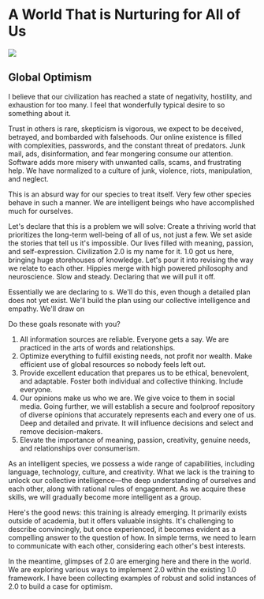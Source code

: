 # A World That is Nurturing for All of Us


![](https://static.wixstatic.com/media/e7eb17_a121b324a625493f9250188d012ef990~mv2.jpg/v1/crop/x_0,y_1,w_389,h_225/fill/w_545,h_307,al_c,lg_1,q_80,enc_auto/e7eb17_a121b324a625493f9250188d012ef990~mv2.jpg)

## Global Optimism

I believe that our civilization has reached a state of negativity, hostility, and exhaustion for too many. I feel that wonderfully typical desire to so something about it.

Trust in others is rare, skepticism is vigorous, we expect to be deceived, betrayed, and bombarded with falsehoods. Our online existence is filled with complexities, passwords, and the constant threat of predators. Junk mail, ads, disinformation, and fear mongering consume our attention. Software adds more misery with unwanted calls, scams, and frustrating help. We have normalized to a culture of junk, violence, riots, manipulation, and neglect.

This is an absurd way for our species to treat itself. Very few other species behave in such a manner. We are intelligent beings who have accomplished much for ourselves.

Let's declare that this is a problem we will solve: Create a thriving world that prioritizes the long-term well-being of all of us, not just a few. We set aside the stories that tell us it's impossible. Our lives filled with meaning, passion, and self-expression. Civilization 2.0 is my name for it. 1.0 got us here, bringing huge storehouses of knowledge. Let's pour it into revising the way we relate to each other. Hippies merge with high powered philosophy and neuroscience. Slow and steady. Declaring that we will pull it off.

Essentially we are declaring to s. We'll do this, even though a detailed plan does not yet exist. We'll build the plan using our collective intelligence and empathy. We'll draw on 

Do these goals resonate with you?

1. All information sources are reliable. Everyone gets a say. We are practiced in the arts of words and relationships.
2. Optimize everything to fulfill existing needs, not profit nor wealth. Make efficient use of global resources so nobody feels left out.
3. Provide excellent education that prepares us to be ethical, benevolent, and adaptable. Foster both individual and collective thinking. Include everyone.
4. Our opinions make us who we are. We give voice to them in social media. Going further, we will establish a secure and foolproof repository of diverse opinions that accurately represents each and every one of us. Deep and detailed and private. It will influence decisions and select and remove decision-makers.
5. Elevate the importance of meaning, passion, creativity, genuine needs, and relationships over consumerism.

As an intelligent species, we possess a wide range of capabilities, including language, technology, culture, and creativity. What we lack is the training to unlock our collective intelligence—the deep understanding of ourselves and each other, along with rational rules of engagement. As we acquire these skills, we will gradually become more intelligent as a group.

Here's the good news: this training is already emerging. It primarily exists outside of academia, but it offers valuable insights. It's challenging to describe convincingly, but once experienced, it becomes evident as a compelling answer to the question of how. In simple terms, we need to learn to communicate with each other, considering each other's best interests.

In the meantime, glimpses of 2.0 are emerging here and there in the world. We are exploring various ways to implement 2.0 within the existing 1.0 framework. I have been collecting examples of robust and solid instances of 2.0 to build a case for optimism.